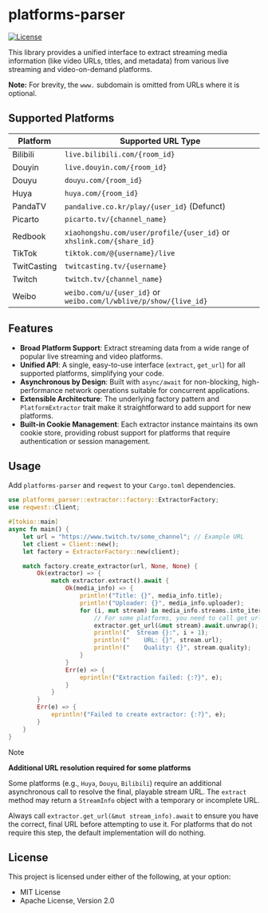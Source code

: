 # platforms-parser

[![License](https://img.shields.io/crates/l/platforms-parser.svg)](https://github.com/hua0512/rust-srec/blob/main/LICENSE)

This library provides a unified interface to extract streaming media information (like video URLs, titles, and metadata) from various live streaming and video-on-demand platforms.

**Note:** For brevity, the `www.` subdomain is omitted from URLs where it is optional.

## Supported Platforms

| Platform    | Supported URL Type                               |
|-------------|--------------------------------------------------|
| Bilibili    | `live.bilibili.com/{room_id}`                    |
| Douyin      | `live.douyin.com/{room_id}`                      |
| Douyu       | `douyu.com/{room_id}`                            |
| Huya        | `huya.com/{room_id}`                             |
| PandaTV     | `pandalive.co.kr/play/{user_id}` (Defunct)       |
| Picarto     | `picarto.tv/{channel_name}`                      |
| Redbook     | `xiaohongshu.com/user/profile/{user_id}` or `xhslink.com/{share_id}` |
| TikTok      | `tiktok.com/@{username}/live`                   |
| TwitCasting | `twitcasting.tv/{username}`                      |
| Twitch      | `twitch.tv/{channel_name}`                       |
| Weibo       | `weibo.com/u/{user_id}` or `weibo.com/l/wblive/p/show/{live_id}` |

## Features

* **Broad Platform Support**: Extract streaming data from a wide range of popular live streaming and video platforms.
* **Unified API**: A single, easy-to-use interface (`extract`, `get_url`) for all supported platforms, simplifying your code.
* **Asynchronous by Design**: Built with `async/await` for non-blocking, high-performance network operations suitable for concurrent applications.
* **Extensible Architecture**: The underlying factory pattern and `PlatformExtractor` trait make it straightforward to add support for new platforms.
* **Built-in Cookie Management**: Each extractor instance maintains its own cookie store, providing robust support for platforms that require authentication or session management.

## Usage

Add `platforms-parser` and `reqwest` to your `Cargo.toml` dependencies.

```rust
use platforms_parser::extractor::factory::ExtractorFactory;
use reqwest::Client;

#[tokio::main]
async fn main() {
    let url = "https://www.twitch.tv/some_channel"; // Example URL
    let client = Client::new();
    let factory = ExtractorFactory::new(client);

    match factory.create_extractor(url, None, None) {
        Ok(extractor) => {
            match extractor.extract().await {
                Ok(media_info) => {
                    println!("Title: {}", media_info.title);
                    println!("Uploader: {}", media_info.uploader);
                    for (i, mut stream) in media_info.streams.into_iter().enumerate() {
                        // For some platforms, you need to call get_url to get the real stream url
                        extractor.get_url(&mut stream).await.unwrap();
                        println!("  Stream {}:", i + 1);
                        println!("    URL: {}", stream.url);
                        println!("    Quality: {}", stream.quality);
                    }
                }
                Err(e) => {
                    eprintln!("Extraction failed: {:?}", e);
                }
            }
        }
        Err(e) => {
            eprintln!("Failed to create extractor: {:?}", e);
        }
    }
}
```

> [!NOTE]
> **Additional URL resolution required for some platforms**
>
> Some platforms (e.g., `Huya`, `Douyu`, `Bilibili`) require an additional asynchronous call to resolve the final, playable stream URL. The `extract` method may return a `StreamInfo` object with a temporary or incomplete URL.
>
> Always call `extractor.get_url(&mut stream_info).await` to ensure you have the correct, final URL before attempting to use it. For platforms that do not require this step, the default implementation will do nothing.

## License

This project is licensed under either of the following, at your option:

* MIT License
* Apache License, Version 2.0

